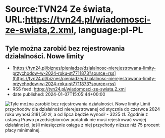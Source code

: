 # Source:TVN24 Ze świata, URL:https://tvn24.pl/wiadomosci-ze-swiata,2.xml, language:pl-PL

## Tyle można zarobić bez rejestrowania działalności. Nowe limity
 - [https://tvn24.pl/biznes/pieniadze/dzialalnosc-nierejestrowana-limity-przychodow-w-2024-roku-st7711873?source=rss](https://tvn24.pl/biznes/pieniadze/dzialalnosc-nierejestrowana-limity-przychodow-w-2024-roku-st7711873?source=rss)
 - RSS feed: https://tvn24.pl/wiadomosci-ze-swiata,2.xml
 - date published: 2024-01-07T15:05:44+00:00

<img alt="Tyle można zarobić bez rejestrowania działalności. Nowe limity " src="https://tvn24.pl/najnowsze/cdn-zdjecie-4vgv7t-rachunki-kalkulator-raty-kredytow-5779877/alternates/LANDSCAPE_1280" />
    Limit przychodów dla działalności nierejestrowanej od stycznia do czerwca 2024 roku wynosi 3181,50 zł, a od lipca będzie wynosił - 3225 zł. Zgodnie z ustawą Prawo przedsiębiorców podatnik nie musi rejestrować swojej działalności, jeśli miesięcznie osiąga z niej przychody niższe niż 75 procent płacy minimalnej.

